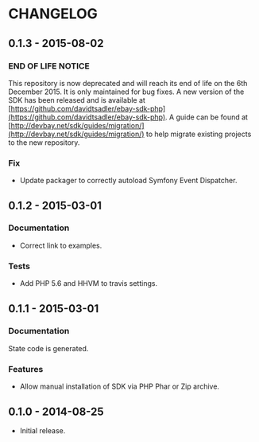 # CHANGELOG

## 0.1.3 - 2015-08-02

### END OF LIFE NOTICE

This repository is now deprecated and will reach its end of life on the 6th December 2015. It is only maintained for bug fixes. A new version of the SDK has been released and is available at [https://github.com/davidtsadler/ebay-sdk-php](https://github.com/davidtsadler/ebay-sdk-php). A guide can be found at [http://devbay.net/sdk/guides/migration/](http://devbay.net/sdk/guides/migration/) to help migrate existing projects to the new repository.

### Fix

* Update packager to correctly autoload Symfony Event Dispatcher.

## 0.1.2 - 2015-03-01

### Documentation

* Correct link to examples.

### Tests

* Add PHP 5.6 and HHVM to travis settings.

## 0.1.1 - 2015-03-01

### Documentation

State code is generated.

### Features

* Allow manual installation of SDK via PHP Phar or Zip archive.

## 0.1.0 - 2014-08-25

* Initial release.

